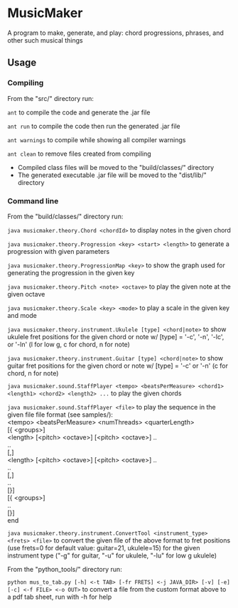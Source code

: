 # MusicMaker

A program to make, generate, and play: chord progressions, phrases, and other such musical things


## Usage

### Compiling
From the "src/" directory run:

`ant` to compile the code and generate the .jar file

`ant run` to compile the code then run the generated .jar file

`ant warnings` to compile while showing all compiler warnings

`ant clean` to remove files created from compiling

- Compiled class files will be moved to the "build/classes/" directory
- The generated executable .jar file will be moved to the "dist/lib/" directory

### Command line
From the "build/classes/" directory run:

`java musicmaker.theory.Chord <chordId>` to display notes in the given chord

`java musicmaker.theory.Progression <key> <start> <length>` to generate a progression with given parameters

`java musicmaker.theory.ProgressionMap <key>` to show the graph used for generating the progression in the given key

`java musicmaker.theory.Pitch <note> <octave>` to play the given note at the given octave

`java musicmaker.theory.Scale <key> <mode>` to play a scale in the given key and mode

`java musicmaker.theory.instrument.Ukulele [type] <chord|note>` to show ukulele fret positions for the given chord or note w/ [type] = '-c', '-n', '-lc', or '-ln' (l for low g, c for chord, n for note)

`java musicmaker.theory.instrument.Guitar [type] <chord|note>` to show guitar fret positions for the given chord or note w/ [type] = '-c' or '-n' (c for chord, n for note)

`java musicmaker.sound.StaffPlayer <tempo> <beatsPerMeasure> <chord1> <length1> <chord2> <length2> ...` to play the given chords

`java musicmaker.sound.StaffPlayer <file>` to play the sequence in the given file
	file format (see samples/):<br>
		\<tempo> \<beatsPerMeasure> \<numThreads> \<quarterLength><br>
		[{ \<groups>]<br>
		\<length> [\<pitch> \<octave>] [\<pitch> \<octave>] ..<br>
		..<br>
		[,]<br>
		\<length> [\<pitch> \<octave>] [\<pitch> \<octave>] ..<br>
		..<br>
		[,]<br>
		..<br>
		[}]<br>
		[{ \<groups>]<br>
		..<br>
		[}]<br>
		end

`java musicmaker.theory.instrument.ConvertTool <instrument_type> <frets> <file>` to convert the given file of the above format to fret positions (use frets=0 for default value: guitar=21, ukulele=15) for the given instrument type ("-g" for guitar, "-u" for ukulele, "-lu" for low g ukulele)

From the "python_tools/" directory run:

`python mus_to_tab.py [-h] <-t TAB> [-fr FRETS] <-j JAVA_DIR> [-v] [-e] [-c] <-f FILE> <-o OUT>` to convert a file from the custom format above to a pdf tab sheet, run with -h for help
